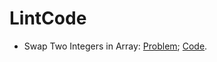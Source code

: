 # LintCode
* Swap Two Integers in Array: [Problem](http://www.lintcode.com/en/problem/swap-two-integers-in-array/);   [Code](https://github.com/yular/Python-Interview/blob/master/LintCode/lintcode_swap-two-integers-in-array.py).
